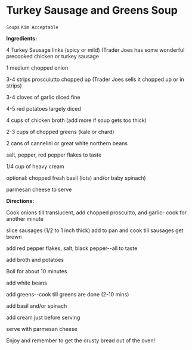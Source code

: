 # Turkey Sausage and Greens Soup

`Soups` `Kim Acceptable`

 **Ingredients:**       

 4 Turkey Sausage links (spicy or mild) (Trader Joes has some wonderful precooked chicken or turkey sausage

1 medium chopped onion

3-4 strips proscuiutto chopped up (Trader Joes sells it chopped up or in strips)

3-4 cloves of garlic diced fine

4-5 red potatoes largely diced

4 cups of chicken broth (add more if soup gets too thick)

2-3 cups of chopped greens (kale or chard)

2 cans of cannelini or great white northern beans

salt, pepper, red pepper flakes to taste

1/4 cup of heavy cream

optional: chopped fresh basil (lots) and/or baby spinach)

parmesan cheese to serve

**Directions:**

Cook onions till translucent, add chopped proscuitto, and garlic- cook for another minute

slice sausages (1/2 to 1 inch thick) add to pan and cook till sausages get brown

add red pepper flakes, salt, black pepper--all to taste

add broth and potatoes

Boil for about 10 minutes

add white beans 

add greens--cook till greens are done (2-10 mins)

add basil and/or spinach

add cream just before serving

serve with parmesan cheese

Enjoy and remember to get the crusty bread out of the oven!      

           

  

